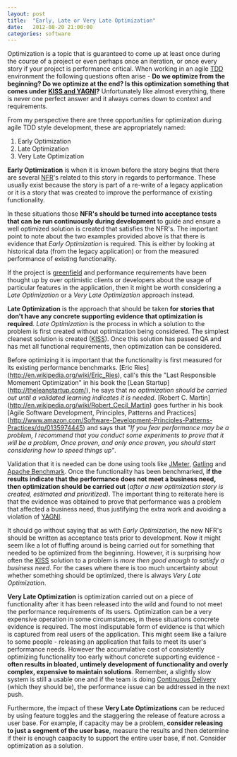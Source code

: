```yaml
---
layout: post
title:  "Early, Late or Very Late Optimization"
date:   2012-08-20 21:00:00
categories: software
---
```


Optimization is a topic that is guaranteed to come up at least once during the course of a project or even perhaps once an iteration, or once every story if your project is performance critical. When working in an agile [TDD](http://c2.com/cgi/wiki?TestDrivenDevelopment) environment the following questions often arise - **Do we optimize from the beginning? Do we optimize at the end? Is this optimization something that comes under [KISS and YAGNI](http://www.codinghorror.com/blog/2004/10/kiss-and-yagni.html)?** Unfortunately like almost everything, there is never one perfect answer and it always comes down to context and requirements.

From my perspective there are three opportunities for optimization during agile TDD style development, these are appropriately named:

1.  Early Optimization
2.  Late Optimization
3.  Very Late Optimization

**Early Optimization** is when it is known before the story begins that there are several [NFR](http://en.wikipedia.org/wiki/Non-functional_requirement)'s related to this story in regards to performance. These usually exist because the story is part of a re-write of a legacy application or it is a story that was created to improve the performance of existing functionality. 

In these situations those **NFR's should be turned into acceptance tests that can be run continuously during development** to guide and ensure a well optimized solution is created that satisfies the NFR's. The important point to note about the two examples provided above is that there is evidence that _Early Optimization_ is required. This is either by looking at historical data (from the legacy application) or from the measured performance of existing functionality. 

If the project is [greenfield](http://en.wikipedia.org/wiki/Greenfield_project) and performance requirements have been thought up by over optimistic clients or developers about the usage of particular features in the application, then it might be worth considering a _Late Optimization_ or a _Very Late Optimization_ approach instead.

**Late Optimization** is the approach that should be taken **for stories that don't have any concrete supporting evidence that optimization is required**. _Late Optimization_ is the process in which a solution to the problem is first created without optimization being considered. The simplest cleanest solution is created ([KISS](http://en.wikipedia.org/wiki/KISS_principle)). Once this solution has passed QA and has met all functional requirements, then optimization can be considered. 

Before optimizing it is important that the functionality is first measured for its existing performance benchmarks. [Eric Ries] (http://en.wikipedia.org/wiki/Eric_Ries), call's this the "Last Responsible Momement Optimization" in his book the [Lean Startup] (http://theleanstartup.com/), he says that _no optimization should be carried out until a validated learning indicates it is needed_. [Robert C. Martin] (http://en.wikipedia.org/wiki/Robert_Cecil_Martin) goes further in his book [Agile Software Development, Principles, Patterns and Practices] (http://www.amazon.com/Software-Development-Principles-Patterns-Practices/dp/0135974445) and says that _"If you fear performance may be a problem, I recommend that you conduct some experiments to prove that it will be a problem, Once proven, and only once proven, you should start considering how to speed things up"_. 

Validation that it is needed can be done using tools like [JMeter](http://jmeter.apache.org/), [Gatling](http://gatling-tool.org/) and [Apache Benchmark](http://httpd.apache.org/docs/2.2/programs/ab.html). Once the functionality has been benchmarked, **if the results indicate that the performance does not meet a business need, then optimization should be carried out** (_after a new optimization story is created, estimated and prioritized)_. The important thing to reiterate here is that the evidence was obtained to prove that performance was a problem that affected a business need, thus justifying the extra work and avoiding a violation of [YAGNI](http://en.wikipedia.org/wiki/You_ain). 

It should go without saying that as with _Early Optimization_, the new NFR's should be written as acceptance tests prior to development. Now it might seem like a lot of fluffing around is being carried out for something that needed to be optimized from the beginning. However, it is surprising how often the [KISS](http://en.wikipedia.org/wiki/KISS_principle) solution to a problem is _more then good enough to satisfy a business need_. For the cases where there is too much uncertainty about whether something should be optimized, there is always _Very Late Optimization_.

**Very Late Optimization** is optimization carried out on a piece of functionality after it has been released into the wild and found to not meet the performance requirements of its users. Optimization can be a very expensive operation in some circumstances, in these situations concrete evidence is required. The most indisputable form of evidence is that which is captured from real users of the application. This might seem like a failure to some people - releasing an application that fails to meet its user's performance needs. However the accumulative cost of consistently optimizing functionality too early without concrete supporting evidence - **often results in bloated, untimely development of functionality and overly complex, expensive to maintain solutions**. Remember, a slightly slow system is still a usable one and if the team is doing [Continuous Delivery](http://martinfowler.com/books/continuousDelivery.html) (which they should be), the performance issue can be addressed in the next push.

Furthermore, the impact of these **Very Late Optimizations** can be reduced by using feature toggles and the staggering the release of feature across a user base. For example, if capacity may be a problem, **consider releasing to just a segment of the user base**, measure the results and then determine if their is enough caapacity to support the entire user base, if not. Consider optimization as a solution.